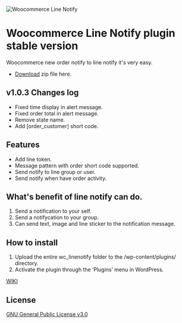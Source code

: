 ![Woocommerce Line Notify](https://github.com/iamapinan/wc_linenotify/raw/master/src/image/wc_line.png)
# Woocommerce Line Notify plugin stable version
Woocommerce new order notify to line notify it's very easy. 
- [Download](https://github.com/iamapinan/wc_linenotify/archive/master.zip) zip file here.

## v1.0.3 Changes log
- Fixed time display in alert message.
- Fixed order total in alert message.
- Remove state name.
- Add [order_customer] short code.

## Features
- Add line token.
- Message pattern with order short code supported.
- Send notify to line group or user.
- Send notify when have order activity.

## What's benefit of line notify can do.
1. Send a notification to your self.
2. Send a notifycation to your group.
3. Can send text, image and line sticker to the notification message.

## How to install
1. Upload the entire wc_linenotify folder to the /wp-content/plugins/ directory.
2. Activate the plugin through the ‘Plugins’ menu in WordPress.

[WIKI](https://github.com/iamapinan/wc_linenotify/wiki)

## License
[GNU General Public License v3.0](https://github.com/iamapinan/wc_linenotify/blob/master/LICENSE)
